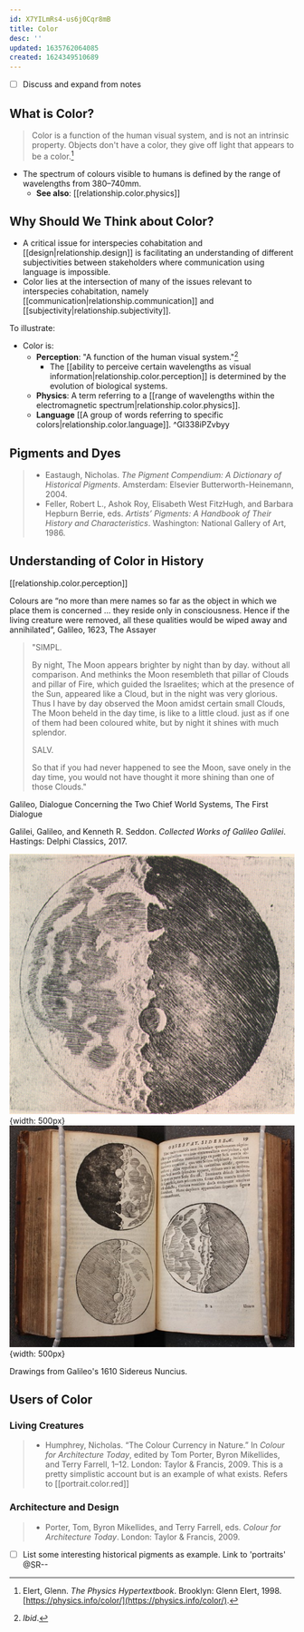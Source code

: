 ```yaml
---
id: X7YILmRs4-us6j0Cqr8mB
title: Color
desc: ''
updated: 1635762064085
created: 1624349510689
---
```


- [ ] Discuss and expand from notes

## What is Color?

> Color is a function of the human visual system, and is not an intrinsic property. Objects don't have a color, they give off light that appears to be a color.[^1]

- The spectrum of colours visible to humans is defined by the range of wavelengths from 380–740mm.
  - **See also**: [[relationship.color.physics]]

## Why Should We Think about Color?

- A critical issue for interspecies cohabitation and [[design|relationship.design]] is facilitating an understanding of different subjectivities between stakeholders where communication using language is impossible.
- Color lies at the intersection of many of the issues relevant to interspecies cohabitation, namely [[communication|relationship.communication]] and [[subjectivity|relationship.subjectivity]].

To illustrate:

- Color is:
  - **Perception**: "A function of the human visual system."[^2]
    - The [[ability to perceive certain wavelengths as visual information|relationship.color.perception]] is determined by the evolution of biological systems.  
  - **Physics**: A term referring to a [[range of wavelengths within the electromagnetic spectrum|relationship.color.physics]].
  - **Language** [[A group of words referring to specific colors|relationship.color.language]].
 ^GI338iPZvbyy
## Pigments and Dyes

>- Eastaugh, Nicholas. _The Pigment Compendium: A Dictionary of Historical Pigments_. Amsterdam: Elsevier Butterworth-Heinemann, 2004.
>- Feller, Robert L., Ashok Roy, Elisabeth West FitzHugh, and Barbara Hepburn Berrie, eds. _Artists’ Pigments: A Handbook of Their History and Characteristics_. Washington: National Gallery of Art, 1986.

## Understanding of Color in History

[[relationship.color.perception]]

Colours are “no more than mere names so far as the object in which we place them is concerned … they reside only in consciousness. Hence if the living creature were removed, all these qualities would be wiped away and annihilated”, Galileo, 1623, The Assayer

>"SIMPL.
>
>By night, The Moon appears brighter by night than by day. without all comparison. And methinks the Moon resembleth that pillar of Clouds and pillar of Fire, which guided the Israelites; which at the presence of the Sun, appeared like a Cloud, but in the night was very glorious. Thus I have by day observed the Moon amidst certain small Clouds, The Moon beheld in the day time, is like to a little cloud. just as if one of them had been coloured white, but by night it shines with much splendor.
>
>SALV.
>
>So that if you had never happened to see the Moon, save onely in the day time, you would not have thought it more shining than one of those Clouds."

Galileo, Dialogue Concerning the Two Chief World Systems, The First Dialogue

Galilei, Galileo, and Kenneth R. Seddon. _Collected Works of Galileo Galilei_. Hastings: Delphi Classics, 2017.

![Moon Drawing by Galileo](/assets/images/moon.gif){width: 500px}
![Moon Drawing by Galileo](/assets/images/moon1.png){width: 500px}

Drawings from Galileo's 1610 Sidereus Nuncius.

## Users of Color

### Living Creatures

>- Humphrey, Nicholas. “The Colour Currency in Nature.” In _Colour for Architecture Today_, edited by Tom Porter, Byron Mikellides, and Terry Farrell, 1–12. London: Taylor & Francis, 2009. This is a pretty simplistic account but is an example of what exists. Refers to [[portrait.color.red]]
### Architecture and Design

>- Porter, Tom, Byron Mikellides, and Terry Farrell, eds. _Colour for Architecture Today_. London: Taylor & Francis, 2009.



- [ ] List some interesting historical pigments as example. Link to 'portraits' @SR--

[^1]: Elert, Glenn. _The Physics Hypertextbook_. Brooklyn: Glenn Elert, 1998.
 [https://physics.info/color/](https://physics.info/color/).
[^2]: *Ibid*.
